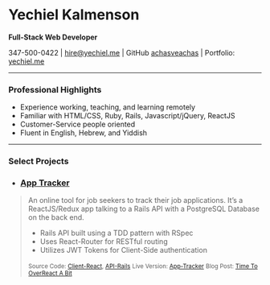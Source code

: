 # Yechiel Kalmenson
**Full-Stack Web Developer**

347-500-0422 | hire@yechiel.me | GitHub [achasveachas](https://github.com/achasveachas) | Portfolio: [yechiel.me](http://yechiel.me)
***
### Professional Highlights
* Experience working, teaching, and learning remotely
* Familiar with HTML/CSS, Ruby, Rails, Javascript/jQuery, ReactJS
* Customer-Service people oriented
* Fluent in English, Hebrew, and Yiddish
---
### Select Projects


* ### [App Tracker](https://github.com/achasveachas/app-tracker-react)
> An online tool for job seekers to track their job applications. It’s a ReactJS/Redux app talking to a Rails API with a PostgreSQL Database on the back end.
> * Rails API built using a TDD pattern with RSpec
> * Uses React-Router for RESTful routing
> * Utilizes JWT Tokens for Client-Side authentication
>
> <small>Source Code: [Client-React](https://github.com/achasveachas/app-tracker-react), [API-Rails](https://github.com/achasveachas/app-tracker)</small>
> <small>Live Version: [App-Tracker](https://app-tracker-react.herokuapp.com/)</small>
> <small>Blog Post: [Time To OverReact A Bit](https://blog.yechiel.me/reactjs-app-with-rails-api-4ffb12ba6608)</small>

